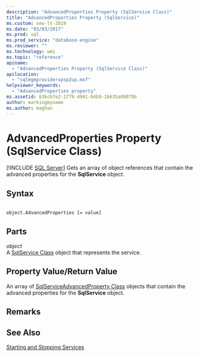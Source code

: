 ```yaml
---
description: "AdvancedProperties Property (SqlService Class)"
title: "AdvancedProperties Property (SqlService)"
ms.custom: seo-lt-2019
ms.date: "03/03/2017"
ms.prod: sql
ms.prod_service: "database-engine"
ms.reviewer: ""
ms.technology: wmi
ms.topic: "reference"
apiname: 
  - "AdvancedProperties Property (SqlService Class)"
apilocation: 
  - "sqlmgmproviderxpsp2up.mof"
helpviewer_keywords: 
  - "AdvancedProperties property"
ms.assetid: 63bcb7e2-1f78-4961-b4b9-1b635a89079b
author: markingmyname
ms.author: maghan
---
```

# AdvancedProperties Property (SqlService Class)
[!INCLUDE [SQL Server](../../../includes/applies-to-version/sqlserver.md)]
  Gets an array of object references that contain the advanced properties for the **SqlService** object.  
  
## Syntax  
  
```  
  
object.AdvancedProperties [= value]  
```  
  
## Parts  
 *object*  
 A [SqlService Class](../../../relational-databases/wmi-provider-configuration-classes/sqlservice-class/sqlservice-class.md) object that represents the service.  
  
## Property Value/Return Value  
 An array of [SqlServiceAdvancedProperty Class](../../../relational-databases/wmi-provider-configuration-classes/sqlserviceadvancedproperty-class/sqlserviceadvancedproperty-class.md) objects that contain the advanced properties for the **SqlService** object.  
  
## Remarks  
  
## See Also  
 [Starting and Stopping Services](https://technet.microsoft.com/library/ms174886\(v=sql.105\).aspx)  
  
  
